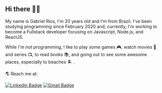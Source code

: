 ## Hi there 👋🏻

My name is Gabriel Rios, I'm 20 years old and I'm from Brazil. I've been studying programming since February 2020 and, currently, I'm working to become a Fullstack developer focusing on Javascript, Node.js, and ReactJS.

While I'm not programming, I like to play some games 🎮, watch movies 🎥 and series 📺, to read books 📚, and going out to see some awesome places, especially to beaches 🏝 .

🌎 Reach me at:

[![Linkedin Badge](https://img.shields.io/badge/-grioos-black?style=flat-square&logo=Linkedin&logoColor=white&link=https://www.linkedin.com/in/grioos/)](https://www.linkedin.com/in/grioos/)
[![Gmail Badge](https://img.shields.io/badge/-gabriel.al.rio@gmail.com-black?style=flat-square&logo=Gmail&logoColor=white&link=mailto:gabriel.al.rio@gmail.com)](mailto:gabriel.al.rio@gmail.com)
